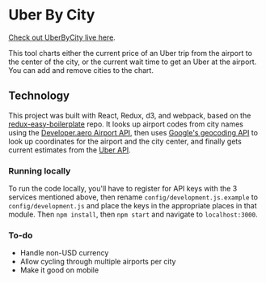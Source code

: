 Uber By City
=========================

[Check out UberByCity live here](https://resistorsings.com/UberByCity).

This tool charts either the current price of an Uber trip from the airport to the center of the city, or the current wait time to get an Uber at the airport. You can add and remove cities to the chart.


## Technology

This project was built with React, Redux, d3, and webpack, based on the [redux-easy-boilerplate](https://github.com/anorudes/redux-easy-boilerplate) repo. It looks up airport codes from city names using the [Developer.aero Airport API](https://www.developer.aero/Airport-API/API-Overview), then uses [Google's geocoding API](https://developers.google.com/maps/documentation/geocoding/intro) to look up coordinates for the airport and the city center, and finally gets current estimates from the [Uber API](https://developer.uber.com/v1/endpoints/).

### Running locally

To run the code locally, you'll have to register for API keys with the 3 services mentioned above, then rename `config/development.js.example` to `config/development.js` and place the keys in the appropriate places in that module. Then `npm install`, then `npm start` and navigate to `localhost:3000`.

### To-do

* Handle non-USD currency
* Allow cycling through multiple airports per city
* Make it good on mobile
